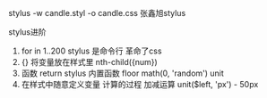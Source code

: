 stylus -w candle.styl -o candle.css
张鑫旭stylus

stylus进阶
1. for in 1..200
stylus 是命令行 革命了css 
2. {} 将变量放在样式里  nth-child({num})
3. 函数 return
  stylus 内置函数
  floor math(0, 'random')
  unit
4. 在样式中随意定义变量 计算的过程
  加减运算  unit($left, 'px') - 50px  